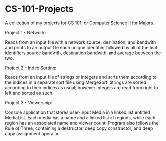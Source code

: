 # CS-101-Projects
A collection of my projects for CS 101, or Computer Science II for Majors.

Project 1 - Network:

Reads from an input file with a network source, destination, and bandwith and prints to an output file each unique identifier followed by all of the leaf identifiers source bandwith, destination bandwith, and average between the two.

Project 2 - Index Sorting:

Reads from an input file of strings or integers and sorts them according to the indices in a separate sort file using MergeSort. Strings are sorted according to their indices as usual; however integers are read from right to left and sorted as such.

Project 3 -  Viewership:

Console application that stores user-input Media in a linked list entitled MediaList. Each media has a name and a linked list of regions, while each region has an associated name and viewer count. Program also follows the Rule of Three, containing a destructor, deep copy constructor, and deep copy assignment operator.

